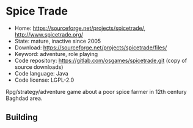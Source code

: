 # Spice Trade

- Home: https://sourceforge.net/projects/spicetrade/, http://www.spicetrade.org/
- State: mature, inactive since 2005
- Download: https://sourceforge.net/projects/spicetrade/files/
- Keyword: adventure, role playing
- Code repository: https://gitlab.com/osgames/spicetrade.git (copy of source downloads)
- Code language: Java
- Code license: LGPL-2.0

Rpg/strategy/adventure game about a poor spice farmer in 12th century Baghdad area.

## Building
